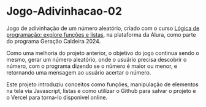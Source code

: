 # Jogo-Adivinhacao-02
 Jogo de adivinhação de um número aleatório, criado com o curso [Lógica de programação: explore funções e listas](https://cursos.alura.com.br/course/logica-programacao-funcoes-listas), na plataforma da Alura, como parte do programa Geração Caldeira 2024.

Como uma melhoria do projeto anterior, o objetivo do jogo continua sendo o mesmo, gerar um número aleatório, onde o usuário precisa descobrir o número, com o programa dizendo se o número é maior ou menor, e retornando uma mensagem ao usuário acertar o número.

Este projeto introduziu conceitos como funções, manipulação de elementos na tela via Javascript, listas e como utilizar o Github para salvar o projeto e o Vercel para torna-lo disponivel online.
